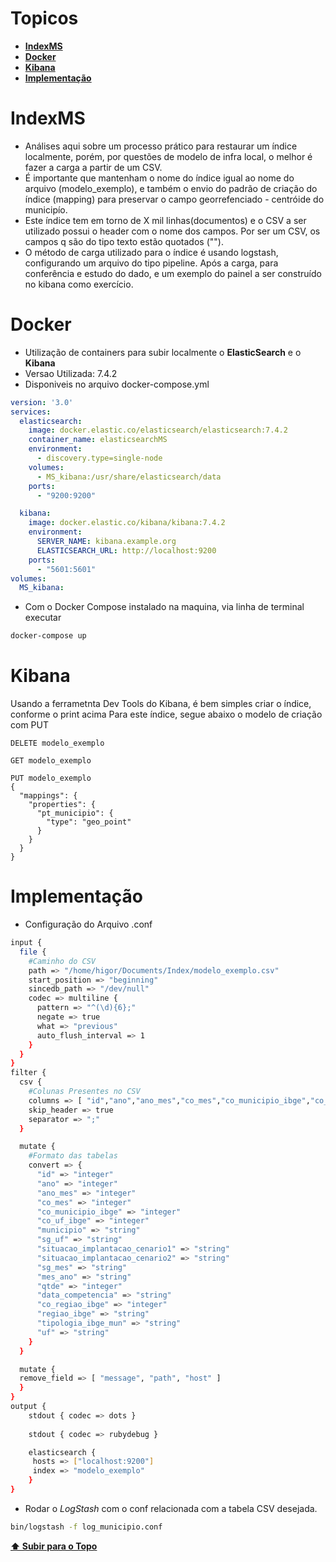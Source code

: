 
# Topicos 
- **[IndexMS](#IndexMS)**
- **[Docker](#Docker)**
- **[Kibana](#Kibana)**
- **[Implementação](#Implementação)**

# IndexMS 

- Análises aqui sobre um processo prático para restaurar um índice localmente, porém, por questões de modelo de infra local, o melhor é fazer a carga a partir de um CSV.
-  É importante que mantenham o nome do índice igual ao nome do arquivo (modelo_exemplo), e também o envio do padrão de criação do índice (mapping) para preservar o campo georrefenciado - centróide do municipío. 
- Este índice tem em torno de X mil linhas(documentos) e o CSV a ser utilizado possui o header com o nome dos campos. Por ser um CSV, os campos q são do tipo texto estão quotados ("").  
- O método de carga utilizado para o índice é usando logstash, configurando um arquivo do tipo pipeline. Após a carga, para conferência  e estudo do dado, e um exemplo do painel a ser construído no kibana como exercício.

# Docker

- Utilização de containers para subir localmente o __ElasticSearch__ e o __Kibana__ 
- Versao Utilizada: 7.4.2 
- Disponiveis no arquivo docker-compose.yml

``` yml
version: '3.0'
services:
  elasticsearch:
    image: docker.elastic.co/elasticsearch/elasticsearch:7.4.2
    container_name: elasticsearchMS
    environment:
      - discovery.type=single-node
    volumes:
      - MS_kibana:/usr/share/elasticsearch/data
    ports:
      - "9200:9200"

  kibana:
    image: docker.elastic.co/kibana/kibana:7.4.2
    environment:
      SERVER_NAME: kibana.example.org
      ELASTICSEARCH_URL: http://localhost:9200
    ports:
      - "5601:5601"
volumes:
  MS_kibana:
```

- Com o Docker Compose instalado na maquina, via linha de terminal executar 
``` sh 
docker-compose up
```





# Kibana

Usando a ferrametnta Dev Tools do Kibana, é bem simples criar o índice, conforme o print acima
Para este índice, segue abaixo o modelo de criação com PUT

``` http 
DELETE modelo_exemplo

GET modelo_exemplo

PUT modelo_exemplo
{
  "mappings": {
    "properties": {
      "pt_municipio": {
        "type": "geo_point"
      }
    }
  }
}

```

# Implementação

- Configuração do Arquivo  .conf

```sh
input {
  file {
    #Caminho do CSV 
    path => "/home/higor/Documents/Index/modelo_exemplo.csv"
    start_position => "beginning"
    sincedb_path => "/dev/null"
    codec => multiline {
      pattern => "^(\d){6};"
      negate => true
      what => "previous"
      auto_flush_interval => 1
    }
  }
}
filter {
  csv {
    #Colunas Presentes no CSV
    columns => [ "id","ano","ano_mes","co_mes","co_municipio_ibge","co_uf_ibge","municipio","sg_uf","situacao_implantacao_cenario1","situacao_implantacao_cenario2","sg_mes","mes_ano","qtde","data_competencia","pt_municipio","co_regiao_ibge","regiao_ibge","tipologia_ibge_mun","uf"]
    skip_header => true
    separator => ";"
  }

  mutate {
    #Formato das tabelas
    convert => {
      "id" => "integer"
      "ano" => "integer"
      "ano_mes" => "integer"
      "co_mes" => "integer"
      "co_municipio_ibge" => "integer"
      "co_uf_ibge" => "integer"
      "municipio" => "string"
      "sg_uf" => "string"
      "situacao_implantacao_cenario1" => "string"
      "situacao_implantacao_cenario2" => "string"
      "sg_mes" => "string"
      "mes_ano" => "string"
      "qtde" => "integer"
      "data_competencia" => "string"
      "co_regiao_ibge" => "integer"
      "regiao_ibge" => "string"
      "tipologia_ibge_mun" => "string"
      "uf" => "string"
    }
  }

  mutate {
  remove_field => [ "message", "path", "host" ]
  }
}
output {
    stdout { codec => dots }
    
    stdout { codec => rubydebug }

    elasticsearch {
     hosts => ["localhost:9200"]
     index => "modelo_exemplo"
    }
}
```


- Rodar o *LogStash* com o conf relacionada com a tabela CSV desejada.


 ```sh 
 bin/logstash -f log_municipio.conf
 ```

**[⬆ Subir para o Topo](#Topicos)**



